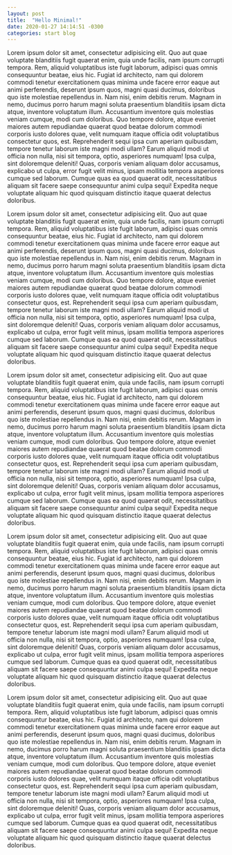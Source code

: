 ```yaml
---
layout: post
title:  "Hello Minimal!"
date: 2020-01-27 14:14:51 -0300
categories: start blog
---
```


Lorem ipsum dolor sit amet, consectetur adipisicing elit. Quo aut quae voluptate blanditiis fugit quaerat enim, quia unde facilis, nam ipsum corrupti tempora. Rem, aliquid voluptatibus iste fugit laborum, adipisci quas omnis consequuntur beatae, eius hic. Fugiat id architecto, nam qui dolorem commodi tenetur exercitationem quas minima unde facere error eaque aut animi perferendis, deserunt ipsum quos, magni quasi ducimus, doloribus quo iste molestiae repellendus in. Nam nisi, enim debitis rerum. Magnam in nemo, ducimus porro harum magni soluta praesentium blanditiis ipsam dicta atque, inventore voluptatum illum. Accusantium inventore quis molestias veniam cumque, modi cum doloribus. Quo tempore dolore, atque eveniet maiores autem repudiandae quaerat quod beatae dolorum commodi corporis iusto dolores quae, velit numquam itaque officia odit voluptatibus consectetur quos, est. Reprehenderit sequi ipsa cum aperiam quibusdam, tempore tenetur laborum iste magni modi ullam? Earum aliquid modi ut officia non nulla, nisi sit tempora, optio, asperiores numquam! Ipsa culpa, sint doloremque deleniti! Quas, corporis veniam aliquam dolor accusamus, explicabo ut culpa, error fugit velit minus, ipsam mollitia tempora asperiores cumque sed laborum. Cumque quas ea quod quaerat odit, necessitatibus aliquam sit facere saepe consequuntur animi culpa sequi! Expedita neque voluptate aliquam hic quod quisquam distinctio itaque quaerat delectus doloribus.

Lorem ipsum dolor sit amet, consectetur adipisicing elit. Quo aut quae voluptate blanditiis fugit quaerat enim, quia unde facilis, nam ipsum corrupti tempora. Rem, aliquid voluptatibus iste fugit laborum, adipisci quas omnis consequuntur beatae, eius hic. Fugiat id architecto, nam qui dolorem commodi tenetur exercitationem quas minima unde facere error eaque aut animi perferendis, deserunt ipsum quos, magni quasi ducimus, doloribus quo iste molestiae repellendus in. Nam nisi, enim debitis rerum. Magnam in nemo, ducimus porro harum magni soluta praesentium blanditiis ipsam dicta atque, inventore voluptatum illum. Accusantium inventore quis molestias veniam cumque, modi cum doloribus. Quo tempore dolore, atque eveniet maiores autem repudiandae quaerat quod beatae dolorum commodi corporis iusto dolores quae, velit numquam itaque officia odit voluptatibus consectetur quos, est. Reprehenderit sequi ipsa cum aperiam quibusdam, tempore tenetur laborum iste magni modi ullam? Earum aliquid modi ut officia non nulla, nisi sit tempora, optio, asperiores numquam! Ipsa culpa, sint doloremque deleniti! Quas, corporis veniam aliquam dolor accusamus, explicabo ut culpa, error fugit velit minus, ipsam mollitia tempora asperiores cumque sed laborum. Cumque quas ea quod quaerat odit, necessitatibus aliquam sit facere saepe consequuntur animi culpa sequi! Expedita neque voluptate aliquam hic quod quisquam distinctio itaque quaerat delectus doloribus.

Lorem ipsum dolor sit amet, consectetur adipisicing elit. Quo aut quae voluptate blanditiis fugit quaerat enim, quia unde facilis, nam ipsum corrupti tempora. Rem, aliquid voluptatibus iste fugit laborum, adipisci quas omnis consequuntur beatae, eius hic. Fugiat id architecto, nam qui dolorem commodi tenetur exercitationem quas minima unde facere error eaque aut animi perferendis, deserunt ipsum quos, magni quasi ducimus, doloribus quo iste molestiae repellendus in. Nam nisi, enim debitis rerum. Magnam in nemo, ducimus porro harum magni soluta praesentium blanditiis ipsam dicta atque, inventore voluptatum illum. Accusantium inventore quis molestias veniam cumque, modi cum doloribus. Quo tempore dolore, atque eveniet maiores autem repudiandae quaerat quod beatae dolorum commodi corporis iusto dolores quae, velit numquam itaque officia odit voluptatibus consectetur quos, est. Reprehenderit sequi ipsa cum aperiam quibusdam, tempore tenetur laborum iste magni modi ullam? Earum aliquid modi ut officia non nulla, nisi sit tempora, optio, asperiores numquam! Ipsa culpa, sint doloremque deleniti! Quas, corporis veniam aliquam dolor accusamus, explicabo ut culpa, error fugit velit minus, ipsam mollitia tempora asperiores cumque sed laborum. Cumque quas ea quod quaerat odit, necessitatibus aliquam sit facere saepe consequuntur animi culpa sequi! Expedita neque voluptate aliquam hic quod quisquam distinctio itaque quaerat delectus doloribus.

Lorem ipsum dolor sit amet, consectetur adipisicing elit. Quo aut quae voluptate blanditiis fugit quaerat enim, quia unde facilis, nam ipsum corrupti tempora. Rem, aliquid voluptatibus iste fugit laborum, adipisci quas omnis consequuntur beatae, eius hic. Fugiat id architecto, nam qui dolorem commodi tenetur exercitationem quas minima unde facere error eaque aut animi perferendis, deserunt ipsum quos, magni quasi ducimus, doloribus quo iste molestiae repellendus in. Nam nisi, enim debitis rerum. Magnam in nemo, ducimus porro harum magni soluta praesentium blanditiis ipsam dicta atque, inventore voluptatum illum. Accusantium inventore quis molestias veniam cumque, modi cum doloribus. Quo tempore dolore, atque eveniet maiores autem repudiandae quaerat quod beatae dolorum commodi corporis iusto dolores quae, velit numquam itaque officia odit voluptatibus consectetur quos, est. Reprehenderit sequi ipsa cum aperiam quibusdam, tempore tenetur laborum iste magni modi ullam? Earum aliquid modi ut officia non nulla, nisi sit tempora, optio, asperiores numquam! Ipsa culpa, sint doloremque deleniti! Quas, corporis veniam aliquam dolor accusamus, explicabo ut culpa, error fugit velit minus, ipsam mollitia tempora asperiores cumque sed laborum. Cumque quas ea quod quaerat odit, necessitatibus aliquam sit facere saepe consequuntur animi culpa sequi! Expedita neque voluptate aliquam hic quod quisquam distinctio itaque quaerat delectus doloribus.

Lorem ipsum dolor sit amet, consectetur adipisicing elit. Quo aut quae voluptate blanditiis fugit quaerat enim, quia unde facilis, nam ipsum corrupti tempora. Rem, aliquid voluptatibus iste fugit laborum, adipisci quas omnis consequuntur beatae, eius hic. Fugiat id architecto, nam qui dolorem commodi tenetur exercitationem quas minima unde facere error eaque aut animi perferendis, deserunt ipsum quos, magni quasi ducimus, doloribus quo iste molestiae repellendus in. Nam nisi, enim debitis rerum. Magnam in nemo, ducimus porro harum magni soluta praesentium blanditiis ipsam dicta atque, inventore voluptatum illum. Accusantium inventore quis molestias veniam cumque, modi cum doloribus. Quo tempore dolore, atque eveniet maiores autem repudiandae quaerat quod beatae dolorum commodi corporis iusto dolores quae, velit numquam itaque officia odit voluptatibus consectetur quos, est. Reprehenderit sequi ipsa cum aperiam quibusdam, tempore tenetur laborum iste magni modi ullam? Earum aliquid modi ut officia non nulla, nisi sit tempora, optio, asperiores numquam! Ipsa culpa, sint doloremque deleniti! Quas, corporis veniam aliquam dolor accusamus, explicabo ut culpa, error fugit velit minus, ipsam mollitia tempora asperiores cumque sed laborum. Cumque quas ea quod quaerat odit, necessitatibus aliquam sit facere saepe consequuntur animi culpa sequi! Expedita neque voluptate aliquam hic quod quisquam distinctio itaque quaerat delectus doloribus.
